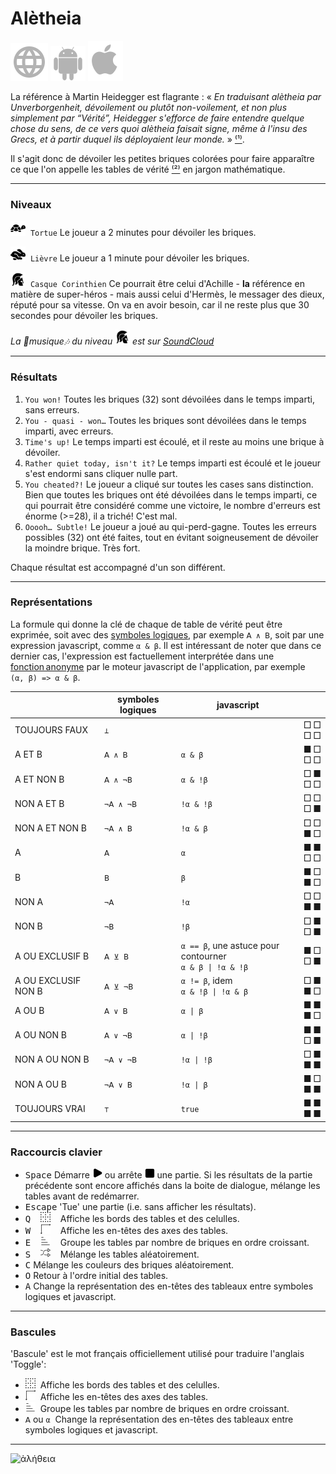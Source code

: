 # Alètheia

[![WWW](assets/svg/internet-svgrepo-com.svg)](https://aletheia.cthiebaud.com/) 
[![Android App Store](assets/svg/android-svgrepo-com.svg)](https://play.google.com/apps/testing/com.cthiebaud.aletheia.twa)
[![Apple App Store](assets/svg/Apple_logo_grey.svg)](https://apps.apple.com/us/app/aletheia-by-%C3%A6quologica/id6476017817)

La référence à Martin Heidegger est flagrante : « <i>En traduisant alètheia par Unverborgenheit, dévoilement ou plutôt non-voilement, et non plus simplement par “Vérité”, Heidegger s'efforce de faire entendre quelque chose du sens, de ce vers quoi alètheia faisait signe, même à l'insu des Grecs, et à partir duquel ils déployaient leur monde.</i> » [⁽¹⁾](https://fr.wikipedia.org/wiki/Al%C3%A8theia_dans_la_philosophie_de_Martin_Heidegger).

Il s'agit donc de dévoiler les petites briques colorées pour faire apparaître ce que l'on appelle les tables de vérité [⁽²⁾](https://fr.wikipedia.org/wiki/Table_de_v%C3%A9rit%C3%A9) en jargon mathématique.

--- 

### Niveaux

<img src="svg/tortoise-fill-svgrepo-com.svg" style="width: 24px; height: 24px;">&nbsp; `Tortue` Le joueur a 2 minutes pour dévoiler les briques.

<img src="svg/hare-fill-svgrepo-com.svg" style="width: 24px; height: 24px;">&nbsp; `Lièvre` Le joueur a 1 minute pour dévoiler les briques.

<img src="svg/ancient-greek-helmet-1-svgrepo-com.svg" style="width: 24px; height: 24px;">&nbsp; `Casque Corinthien` Ce pourrait être celui d'Achille - **la** référence en matière de super-héros - mais aussi celui d'Hermès, le messager des dieux, réputé pour sa vitesse. On va en avoir besoin, car il ne reste plus que 30 secondes pour dévoiler les briques.

*La 🎵musique🎶 du niveau <img src="svg/ancient-greek-helmet-1-svgrepo-com.svg" alt="Achilles" style="width: 24px; height: 24px;">
est sur [SoundCloud](https://soundcloud.com/christophe-thiebaud/aletheia?si=83569a3c774e4cdf84c684e74478af34&utm_source=clipboard&utm_medium=text&utm_campaign=social_sharing)*

--- 

### Résultats

1. `You won!` Toutes les briques (32) sont dévoilées dans le temps imparti, sans erreurs.
2. `You - quasi - won…` Toutes les briques sont dévoilées dans le temps imparti, avec erreurs.
3. `Time's up!` Le temps imparti est écoulé, et il reste au moins une brique à dévoiler.
4. `Rather quiet today, isn't it?` Le temps imparti est écoulé et le joueur s'est endormi sans cliquer nulle part.
5. `You cheated?!` Le joueur a cliqué sur toutes les cases sans distinction. Bien que toutes les briques ont été dévoilées dans le temps imparti, ce qui pourrait être considéré comme une victoire, le nombre d'erreurs est énorme (>=28), il a triché! C'est mal.
6. `Ooooh… Subtle!` Le joueur a joué au qui-perd-gagne. Toutes les erreurs possibles (32) ont été faites, tout en évitant soigneusement de dévoiler la moindre brique. Très fort.

Chaque résultat est accompagné d'un son différent.

--- 

### Représentations

La formule qui donne la clé de chaque de table de vérité peut être exprimée, soit avec des [symboles logiques](https://fr.wikipedia.org/wiki/Liste_de_symboles_logiques), par exemple `𝖠 ∧ 𝖡`, soit par une expression javascript, comme `α & β`. Il est intéressant de noter que dans ce dernier cas, l'expression est factuellement interprétée dans une [fonction anonyme](https://fr.wikipedia.org/wiki/Fonction_anonyme) par le moteur javascript de l'application, par exemple `(α, β) => α & β`.

|  | symboles logiques | javascript | |
|---|---|---|---|
| TOUJOURS FAUX       | `⊥`       | ` `                                                        | □ □<br>□ □ |
| A ET B              | `𝖠 ∧ 𝖡`   | `α & β`                                                    | ■ □<br>□ □ |
| A ET NON B          | `𝖠 ∧ ¬𝖡`  | `α & !β`                                                   | □ ■<br>□ □ |
| NON A ET B          | `¬𝖠 ∧ ¬𝖡` | `!α & !β`                                                  | □ □<br>□ ■ |
| NON A ET NON B      | `¬𝖠 ∧ 𝖡`  | `!α & β`                                                   | □ □<br>■ □ |
| A                   | `𝖠`       | `α`                                                        | ■ ■<br>□ □ |
| B                   | `𝖡`       | `β`                                                        | ■ □<br>■ □ |
| NON A               | `¬𝖠`      | `!α`                                                       | □ □<br>■ ■ |
| NON B               | `¬𝖡`      | `!β`                                                       | □ ■<br>□ ■ |
| A OU EXCLUSIF B     | `𝖠 ⊻ 𝖡`   | `α == β`, une astuce pour contourner<br>`α & β \| !α & !β` | ■ □<br>□ ■ | 
| A OU EXCLUSIF NON B | `𝖠 ⊻ ¬𝖡`  | `α != β`, idem <br>`α & !β \| !α & β`                      | □ ■<br>■ □ |
| A OU B              | `𝖠 ∨ 𝖡`   | `α \| β`                                                   | ■ ■<br>■ □ |
| A OU NON B          | `𝖠 ∨ ¬𝖡`  | `α \| !β`                                                  | ■ ■<br>□ ■ |
| NON A OU NON B      | `¬𝖠 ∨ ¬𝖡` | `!α \| !β`                                                 | □ ■<br>■ ■ |
| NON A OU B          | `¬𝖠 ∨ 𝖡`  | `!α \| β`                                                  | ■ □<br>■ ■ |
| TOUJOURS VRAI       | `⊤`       | `true`                                                     | ■ ■<br>■ ■ |


--- 

### Raccourcis clavier

* <kbd>Space</kbd> Démarre <img src="svg/b-start.svg" style="width: auto; height: 16px;"> ou arrête <img src="svg/b-stop.svg" style="width: auto; height: 16px;"> une partie. Si les résultats de la partie précédente sont encore affichés dans la boite de dialogue, mélange les tables avant de redémarrer. 
* <kbd>Escape</kbd> 'Tue' une partie (i.e. sans afficher les résultats). 
* <kbd>Q</kbd> &nbsp;&nbsp;&nbsp;<img src="svg/b-grid.svg" style="width: auto; height: 16px;"   >&nbsp;&nbsp;&nbsp; Affiche les bords des tables et des celulles.
* <kbd>W</kbd> &nbsp;&nbsp;&nbsp;<img src="svg/b-axes.svg" style="width: auto; height: 16px;"   >&nbsp;&nbsp;&nbsp; Affiche les en-têtes des axes des tables.
* <kbd>E</kbd> &nbsp;&nbsp;&nbsp;<img src="svg/b-group.svg" style="width: auto; height: 16px;"  >&nbsp;&nbsp;&nbsp; Groupe les tables par nombre de briques en ordre croissant.
* <kbd>S</kbd> &nbsp;&nbsp;&nbsp;<img src="svg/b-shuffle.svg" style="width: auto; height: 16px;">&nbsp;&nbsp;&nbsp; Mélange les tables aléatoirement.
* <kbd>C</kbd> Mélange les couleurs des briques aléatoirement.
* <kbd>O</kbd> Retour à l'ordre initial des tables.
* <kbd>A</kbd> Change la représentation des en-têtes des tableaux entre symboles logiques et javascript.

--- 

### Bascules 

'Bascule' est le mot français officiellement utilisé pour traduire l'anglais 'Toggle':

* <img src="svg/b-grid.svg" style="width: auto; height: 16px;" >&nbsp; Affiche les bords des tables et des celulles.
* <img src="svg/b-axes.svg" style="width: auto; height: 16px;" >&nbsp; Affiche les en-têtes des axes des tables.
* <img src="svg/b-group.svg" style="width: auto; height: 16px;">&nbsp; Groupe les tables par nombre de briques en ordre croissant.
* `𝖠` ou `α`&nbsp; Change la représentation des en-têtes des tableaux entre symboles logiques et javascript.

--- 

![ἀλήθεια](screenshots/2024-03-12_2081×1560.jpg)

